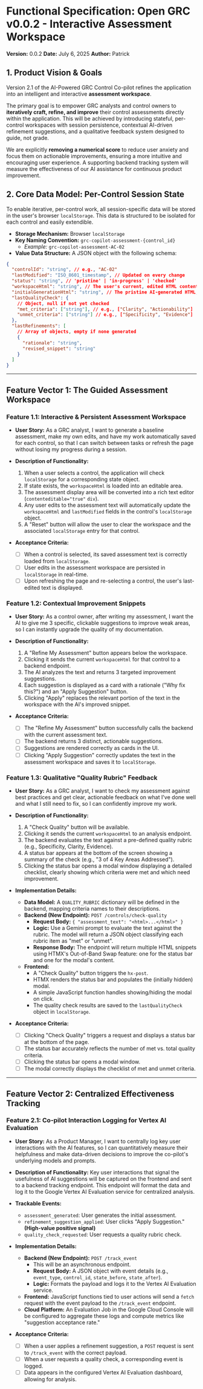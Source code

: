# Functional Specification: Open GRC v0.0.2 - Interactive Assessment Workspace

**Version:** 0.0.2
**Date:** July 6, 2025
**Author:** Patrick

## 1. Product Vision & Goals

Version 2.1 of the AI-Powered GRC Control Co-pilot refines the application into an intelligent and interactive **assessment workspace**.

The primary goal is to empower GRC analysts and control owners to **iteratively craft, refine, and improve** their control assessments directly within the application. This will be achieved by introducing stateful, per-control workspaces with session persistence, contextual AI-driven refinement suggestions, and a qualitative feedback system designed to guide, not grade.

We are explicitly **removing a numerical score** to reduce user anxiety and focus them on actionable improvements, ensuring a more intuitive and encouraging user experience. A supporting backend tracking system will measure the effectiveness of our AI assistance for continuous product improvement.

## 2. Core Data Model: Per-Control Session State

To enable iterative, per-control work, all session-specific data will be stored in the user's browser `localStorage`. This data is structured to be isolated for each control and easily extendible.

- **Storage Mechanism:** Browser `localStorage`
- **Key Naming Convention:** `grc-copilot-assessment-{control_id}`
  - _Example:_ `grc-copilot-assessment-AC-02`
- **Value Data Structure:** A JSON object with the following schema:

```json
{
  "controlId": "string", // e.g., "AC-02"
  "lastModified": "ISO_8601_timestamp", // Updated on every change
  "status": "string", // 'pristine' | 'in-progress' | 'checked'
  "workspaceHtml": "string", // The user's current, edited HTML content
  "initialGenerationHtml": "string", // The pristine AI-generated HTML, for comparison
  "lastQualityCheck": {
    // Object, null if not yet checked
    "met_criteria": ["string"], // e.g., ["Clarity", "Actionability"]
    "unmet_criteria": ["string"] // e.g., ["Specificity", "Evidence"]
  },
  "lastRefinements": [
    // Array of objects, empty if none generated
    {
      "rationale": "string",
      "revised_snippet": "string"
    }
  ]
}
```

---

## Feature Vector 1: The Guided Assessment Workspace

### Feature 1.1: Interactive & Persistent Assessment Workspace

- **User Story:** As a GRC analyst, I want to generate a baseline assessment, make my own edits, and have my work automatically saved for each control, so that I can switch between tasks or refresh the page without losing my progress during a session.

- **Description of Functionality:**

  1.  When a user selects a control, the application will check `localStorage` for a corresponding state object.
  2.  If state exists, the `workspaceHtml` is loaded into an editable area.
  3.  The assessment display area will be converted into a rich text editor (`contenteditable="true"` `div`).
  4.  Any user edits to the assessment text will automatically update the `workspaceHtml` and `lastModified` fields in the control's `localStorage` object.
  5.  A "Reset" button will allow the user to clear the workspace and the associated `localStorage` entry for that control.

- **Acceptance Criteria:**
  - [ ] When a control is selected, its saved assessment text is correctly loaded from `localStorage`.
  - [ ] User edits in the assessment workspace are persisted in `localStorage` in real-time.
  - [ ] Upon refreshing the page and re-selecting a control, the user's last-edited text is displayed.

### Feature 1.2: Contextual Improvement Snippets

- **User Story:** As a control owner, after writing my assessment, I want the AI to give me 3 specific, clickable suggestions to improve weak areas, so I can instantly upgrade the quality of my documentation.

- **Description of Functionality:**

  1.  A "Refine My Assessment" button appears below the workspace.
  2.  Clicking it sends the current `workspaceHtml` for that control to a backend endpoint.
  3.  The AI analyzes the text and returns 3 targeted improvement suggestions.
  4.  Each suggestion is displayed as a card with a rationale ("Why fix this?") and an "Apply Suggestion" button.
  5.  Clicking "Apply" replaces the relevant portion of the text in the workspace with the AI's improved snippet.

- **Acceptance Criteria:**
  - [ ] The "Refine My Assessment" button successfully calls the backend with the current assessment text.
  - [ ] The backend returns 3 distinct, actionable suggestions.
  - [ ] Suggestions are rendered correctly as cards in the UI.
  - [ ] Clicking "Apply Suggestion" correctly updates the text in the assessment workspace and saves it to `localStorage`.

### Feature 1.3: Qualitative "Quality Rubric" Feedback

- **User Story:** As a GRC analyst, I want to check my assessment against best practices and get clear, actionable feedback on what I've done well and what I still need to fix, so I can confidently improve my work.

- **Description of Functionality:**

  1.  A "Check Quality" button will be available.
  2.  Clicking it sends the current `workspaceHtml` to an analysis endpoint.
  3.  The backend evaluates the text against a pre-defined quality rubric (e.g., Specificity, Clarity, Evidence).
  4.  A status bar appears at the bottom of the screen showing a summary of the check (e.g., "3 of 4 Key Areas Addressed").
  5.  Clicking the status bar opens a modal window displaying a detailed checklist, clearly showing which criteria were met and which need improvement.

- **Implementation Details:**

  - **Data Model:** A `QUALITY_RUBRIC` dictionary will be defined in the backend, mapping criteria names to their descriptions.
  - **Backend (New Endpoint):** `POST /controls/check-quality`
    - **Request Body:** `{ "assessment_text": "<html>...</html>" }`
    - **Logic:** Use a Gemini prompt to evaluate the text against the rubric. The model will return a JSON object classifying each rubric item as "met" or "unmet".
    - **Response Body:** The endpoint will return multiple HTML snippets using HTMX's Out-of-Band Swap feature: one for the status bar and one for the modal's content.
  - **Frontend:**
    - A "Check Quality" button triggers the `hx-post`.
    - HTMX renders the status bar and populates the (initially hidden) modal.
    - A simple JavaScript function handles showing/hiding the modal on click.
    - The quality check results are saved to the `lastQualityCheck` object in `localStorage`.

- **Acceptance Criteria:**
  - [ ] Clicking "Check Quality" triggers a request and displays a status bar at the bottom of the page.
  - [ ] The status bar accurately reflects the number of met vs. total quality criteria.
  - [ ] Clicking the status bar opens a modal window.
  - [ ] The modal correctly displays the checklist of met and unmet criteria.

---

## Feature Vector 2: Centralized Effectiveness Tracking

### Feature 2.1: Co-pilot Interaction Logging for Vertex AI Evaluation

- **User Story:** As a Product Manager, I want to centrally log key user interactions with the AI features, so I can quantitatively measure their helpfulness and make data-driven decisions to improve the co-pilot's underlying models and prompts.

- **Description of Functionality:**
  Key user interactions that signal the usefulness of AI suggestions will be captured on the frontend and sent to a backend tracking endpoint. This endpoint will format the data and log it to the Google Vertex AI Evaluation service for centralized analysis.

- **Trackable Events:**

  - `assessment_generated`: User generates the initial assessment.
  - `refinement_suggestion_applied`: User clicks "Apply Suggestion." **(High-value positive signal)**
  - `quality_check_requested`: User requests a quality rubric check.

- **Implementation Details:**

  - **Backend (New Endpoint):** `POST /track_event`
    - This will be an asynchronous endpoint.
    - **Request Body:** A JSON object with event details (e.g., `event_type`, `control_id`, `state_before`, `state_after`).
    - **Logic:** Formats the payload and logs it to the Vertex AI Evaluation service.
  - **Frontend:** JavaScript functions tied to user actions will send a `fetch` request with the event payload to the `/track_event` endpoint.
  - **Cloud Platform:** An Evaluation Job in the Google Cloud Console will be configured to aggregate these logs and compute metrics like "suggestion acceptance rate."

- **Acceptance Criteria:**
  - [ ] When a user applies a refinement suggestion, a `POST` request is sent to `/track_event` with the correct payload.
  - [ ] When a user requests a quality check, a corresponding event is logged.
  - [ ] Data appears in the configured Vertex AI Evaluation dashboard, allowing for analysis.
